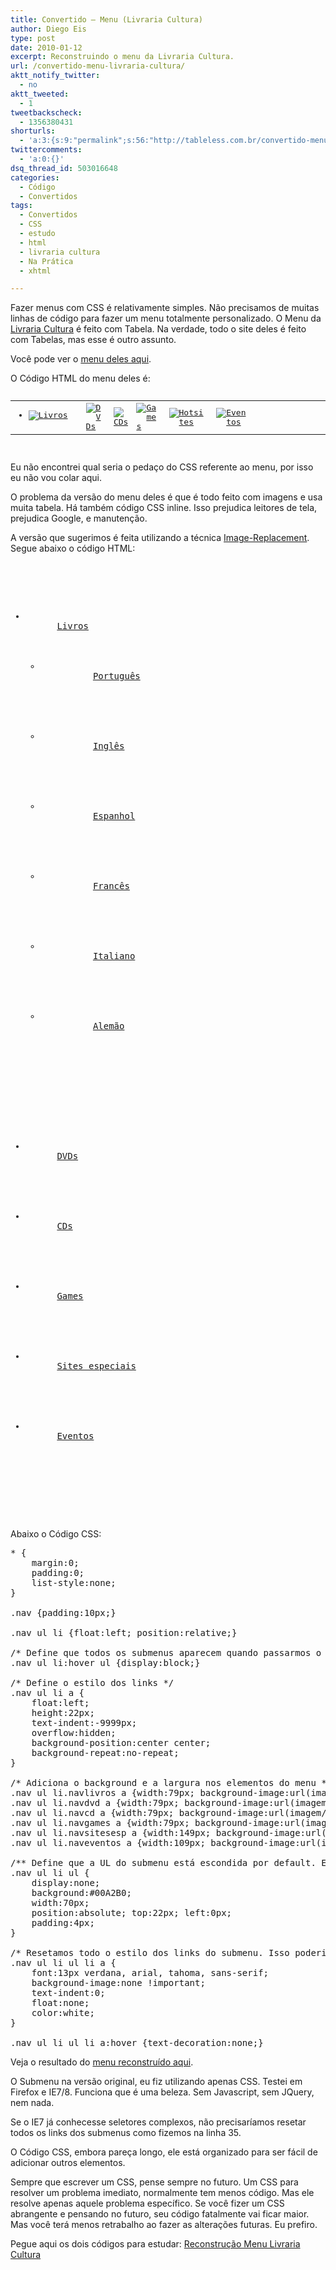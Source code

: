 ```yaml
---
title: Convertido – Menu (Livraria Cultura)
author: Diego Eis
type: post
date: 2010-01-12
excerpt: Reconstruindo o menu da Livraria Cultura.
url: /convertido-menu-livraria-cultura/
aktt_notify_twitter:
  - no
aktt_tweeted:
  - 1
tweetbackscheck:
  - 1356380431
shorturls:
  - 'a:3:{s:9:"permalink";s:56:"http://tableless.com.br/convertido-menu-livraria-cultura";s:7:"tinyurl";s:26:"http://tinyurl.com/3kaoclj";s:4:"isgd";s:19:"http://is.gd/yGTags";}'
twittercomments:
  - 'a:0:{}'
dsq_thread_id: 503016648
categories:
  - Código
  - Convertidos
tags:
  - Convertidos
  - CSS
  - estudo
  - html
  - livraria cultura
  - Na Prática
  - xhtml

---
```

Fazer menus com CSS é relativamente simples. Não precisamos de muitas linhas de código para fazer um menu totalmente personalizado. O Menu da [Livraria Cultura][1] é feito com Tabela. Na verdade, todo o site deles é feito com Tabelas, mas esse é outro assunto.

Você pode ver o [menu deles aqui][2].

O Código HTML do menu deles é:

<pre lang="html" line="1"><table border="0" cellpadding="0" cellspacing="0" width="100%">
  <tr>
    <td>
      <ul id="jsddm">
        <li id="mainmenu-livro" style="height: 22px; width: 79px;">
          <a href="/scripts/cultura/index.asp?sid=89120138612112390515516911&k5=2FEC93B&uid="><img src="imagem/_topo/abas/novo_livros.gif" alt="Livros" border="0" /></a>
          			<ul id="mainmenu-livro-sub" style="padding: 5px; background: rgb(11, 161, 176) none repeat scroll 0% 0%; -moz-background-clip: border; -moz-background-origin: padding; -moz-background-inline-policy: continuous; position: absolute; width: 69px; z-index: 350; margin-top: -2px; list-style-type: inherit; list-style-image: inherit; list-style-position: inherit; visibility: hidden;">
            <li>
              <a style="color: rgb(255, 255, 255);" href="/scripts/cultura/index.asp?lingua=POR&sid=89120138612112390515516911&k5=2FEC93B&uid=">Português</a>
              <a style="color: rgb(255, 255, 255);" href="/scripts/cultura/index.asp?lingua=ING&sid=89120138612112390515516911&k5=2FEC93B&uid=">Inglês</a>
              <a style="color: rgb(255, 255, 255);" href="/scripts/cultura/index.asp?lingua=ESP&sid=89120138612112390515516911&k5=2FEC93B&uid=">Espanhol</a>
            </li>
            <li>
              <a style="color: rgb(255, 255, 255);" href="/scripts/cultura/index.asp?lingua=FRA&sid=89120138612112390515516911&k5=2FEC93B&uid=">Francês</a>
            </li>
            <li>
              <a style="color: rgb(255, 255, 255);" href="/scripts/cultura/index.asp?lingua=ITA&sid=89120138612112390515516911&k5=2FEC93B&uid=">Italiano</a>
            </li>
            <li>
              <a style="color: rgb(255, 255, 255);" href="/scripts/cultura/index.asp?lingua=ALE&sid=89120138612112390515516911&k5=2FEC93B&uid=">Alemão</a>
              
              
            </li>
            			
          </ul>
          		
        </li>
        	
      </ul>
      		
    </td>
    	
    
    <td>
      <a href="/scripts/videos/index.asp?sid=89120138612112390515516911&k5=2FEC93B&uid="><img src="imagem/_topo/abas/b_dvds2.gif" alt="DVDs" border="0" /></a>
    </td>
    	
    
    <td>
      <a href="/scripts/musica/index.asp?sid=89120138612112390515516911&k5=2FEC93B&uid="><img src="imagem/_topo/abas/b_cds2.gif" alt="CDs" border="0" /></a>
    </td>
    	
    
    <td>
      <a href="/scripts/games/index.asp?sid=89120138612112390515516911&k5=2FEC93B&uid="><img src="imagem/_topo/abas/b_games2.gif" alt="Games" border="0" /></a>
    </td>
                                   
    
    <td>
      <a href="/scripts/hotsites/index.asp?sid=89120138612112390515516911&k5=2FEC93B&uid="><img src="imagem/_topo/abas/novo_sitesesp.gif" alt="Hotsites" border="0" /></a>
    </td>
    
    	
    
    <td>
      <a href="/scripts/eventos/index.asp?sid=89120138612112390515516911&k5=2FEC93B&uid="><img src="imagem/_topo/abas/novo_eventos.gif" alt="Eventos" border="0" /></a>
    </td>
    	
    
    <td width="100%">
      
    </td>
    
  </tr>
  
</table>
</pre>

Eu não encontrei qual seria o pedaço do CSS referente ao menu, por isso eu não vou colar aqui.

O problema da versão do menu deles é que é todo feito com imagens e usa muita tabela. Há também código CSS inline. Isso prejudica leitores de tela, prejudica Google, e manutenção.
  
A versão que sugerimos é feita utilizando a técnica [Image-Replacement][3]. Segue abaixo o código HTML:

<pre lang="html" line="1"><div class="nav">
  <ul>
    <li class="navlivros">
      <a href="#">Livros</a>
      			<ul>
        <li>
          <a href="#">Português</a>
        </li>
        				
        
        <li>
          <a href="#">Inglês</a>
        </li>
        				
        
        <li>
          <a href="#">Espanhol</a>
        </li>
        				
        
        <li>
          <a href="#">Francês</a>
        </li>
        				
        
        <li>
          <a href="#">Italiano</a>
        </li>
        				
        
        <li>
          <a href="#">Alemão</a>
        </li>
        			
      </ul>
      		
    </li>
    		
    
    <li class="navdvd">
      <a href="#">DVDs</a>
    </li>
    		
    
    <li class="navcd">
      <a href="#">CDs</a>
    </li>
    		
    
    <li class="navgames">
      <a href="#">Games</a>
    </li>
    		
    
    <li class="navsitesesp">
      <a href="#">Sites especiais</a>
    </li>
    		
    
    <li class="naveventos">
      <a href="#">Eventos</a>
    </li>
    	
  </ul>
  
</div>
</pre>

Abaixo o Código CSS:

<pre lang="CSS" line="1">* {
	margin:0;
	padding:0;
	list-style:none;
}

.nav {padding:10px;}

.nav ul li {float:left; position:relative;}

/* Define que todos os submenus aparecem quando passarmos o mouse no LI "pai" */
.nav ul li:hover ul {display:block;}

/* Define o estilo dos links */
.nav ul li a {
	float:left;
	height:22px;
	text-indent:-9999px;
	overflow:hidden;
	background-position:center center;
	background-repeat:no-repeat;
}

/* Adiciona o background e a largura nos elementos do menu */
.nav ul li.navlivros a {width:79px; background-image:url(imagem/_topo/abas/novo_livros.gif);}
.nav ul li.navdvd a {width:79px; background-image:url(imagem/_topo/abas/b_dvds2.gif);}
.nav ul li.navcd a {width:79px; background-image:url(imagem/_topo/abas/b_cds2.gif);}
.nav ul li.navgames a {width:79px; background-image:url(imagem/_topo/abas/b_games2.gif);}
.nav ul li.navsitesesp a {width:149px; background-image:url(imagem/_topo/abas/novo_sitesesp.gif);}
.nav ul li.naveventos a {width:109px; background-image:url(imagem/_topo/abas/novo_eventos.gif);}

/** Define que a UL do submenu está escondida por default. E define o visual do submenu */
.nav ul li ul {
	display:none;
	background:#00A2B0;
	width:70px;
	position:absolute; top:22px; left:0px;
	padding:4px;
}

/* Resetamos todo o estilo dos links do submenu. Isso poderia ser evitado se o IE7 conhecesse seletores complexos ou com JQuery */
.nav ul li ul li a {
	font:13px verdana, arial, tahoma, sans-serif;
	background-image:none !important;
	text-indent:0;
	float:none;
	color:white;
}

.nav ul li ul li a:hover {text-decoration:none;}
</pre>

Veja o resultado do [menu reconstruído aqui][4].

O Submenu na versão original, eu fiz utilizando apenas CSS. Testei em Firefox e IE7/8. Funciona que é uma beleza. Sem Javascript, sem JQuery, nem nada.
  
Se o IE7 já conhecesse seletores complexos, não precisaríamos resetar todos os links dos submenus como fizemos na linha 35.
  
O Código CSS, embora pareça longo, ele está organizado para ser fácil de adicionar outros elementos. 

Sempre que escrever um CSS, pense sempre no futuro. Um CSS para resolver um problema imediato, normalmente tem menos código. Mas ele resolve apenas aquele problema específico. Se você fizer um CSS abrangente e pensando no futuro, seu código fatalmente vai ficar maior. Mas você terá menos retrabalho ao fazer as alterações futuras. Eu prefiro.

Pegue aqui os dois códigos para estudar: [Reconstrução Menu Livraria Cultura][5]

 [1]: http://www.livrariacultura.com.br/
 [2]: http://tableless.com.br/convertidos/livraria-cultura/menu/original/
 [3]: http://tableless.com.br/image-replacement-x-imagens
 [4]: http://tableless.com.br/convertidos/livraria-cultura/menu/correto/
 [5]: https://raw.githubusercontent.com/diegoeis/tableless-static-images/master/2010/01/livraria-cultura.zip